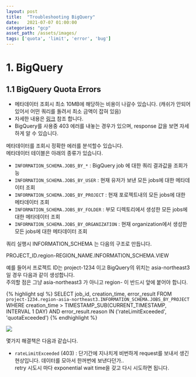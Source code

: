 ```yaml
---
layout: post
title:  "Troubleshooting BigQuery"
date:   2021-07-07 01:00:00
categories: "gcp"
asset_path: /assets/images/
tags: ['quota', 'limit', 'error', 'bug']
---
```


# 1. BigQuery  

## 1.1 BigQuery Quota Errors

 - 메타데이터 조회시 최소 10MB에 해당하는 비용이 나갈수 있습니다. (캐쉬가 안되어 있어서 어떤 쿼리를 돌려서 최소 금액이 잡혀 있음)
 - 자세한 내용은 [링크](https://cloud.google.com/bigquery/docs/information-schema-jobs) 참조 합니다. 
 - BigQuery를 사용중 403 에러를 내놓는 경우가 있으며, response 값을 보면 자세하게 알 수 있습니다.
 
메타데이터를 조회시 정확한 에러를 분석할수 있습니다. <br>
메타데이터 테이블은 아래의 종류가 있습니다.

 - `INFORMATION_SCHEMA.JOBS_BY_*` : BigQuery job 에 대한 쿼리 결과값을 조회가능
 - `INFORMATION_SCHEMA.JOBS_BY_USER` : 현재 유저가 보낸 모든 jobs에 대한 메타데이터 조회
 - `INFORMATION_SCHEMA.JOBS_BY_PROJECT` : 현재 포로젝트내의 모든 jobs에 대한 메타데이터 조회
 - `INFORMATION_SCHEMA.JOBS_BY_FOLDER` : 부모 디렉토리에서 생성한 모든 jobs에 대한 메타데이터 조회
 - `INFORMATION_SCHEMA.JOBS_BY_ORGANIZATION` : 현재 organization에서 생성한 모든 jobs에 대한 메타데이터 조회

쿼리 실행시 INFORMATION_SCHEMA 는 다음의 구조로 만듭니다. 

<div class="center text-center">
PROJECT_ID.region-REGION_NAME.INFORMATION_SCHEMA.VIEW
</div>

예를 들어서 프로젝트 ID는 project-1234 이고 BigQuery의 위치는 asia-northeast3 일 경우 다음과 같이 생성합니다. <br>
주의할 점은 그냥 asia-northeast3 가 아니고 region- 이 반드시 앞에 붙어야 합니다. 

{% highlight sql %}
SELECT
 job_id,
 creation_time,
 error_result
FROM  `project-1234.region-asia-northeast3.INFORMATION_SCHEMA.JOBS_BY_PROJECT`
WHERE creation_time > TIMESTAMP_SUB(CURRENT_TIMESTAMP, INTERVAL 1 DAY) AND
      error_result.reason IN ('rateLimitExceeded', 'quotaExceeded')
{% endhighlight %}

<img src="{{ page.asset_path }}bigquery-ts-information-schema.png" class="img-responsive img-rounded img-fluid border rounded">


몇가지 해결책은 다음과 같습니다. 

 - `rateLimitExceeded` (403) : 단기간에 지나치게 비번하게 request를 보내서 생긴 현상입니다. 데이터를 모아서 한꺼번에 보낸다던가..   
    retry 시도시 마다 exponential wait time을 갖고 다시 시도하면 됩니다.